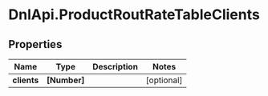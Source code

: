 # DnlApi.ProductRoutRateTableClients

## Properties
Name | Type | Description | Notes
------------ | ------------- | ------------- | -------------
**clients** | **[Number]** |  | [optional] 


